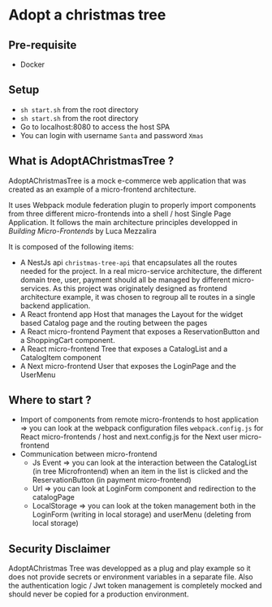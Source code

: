 # Adopt a christmas tree

## Pre-requisite

- Docker

## Setup

- `sh start.sh` from the root directory
- `sh start.sh` from the root directory
- Go to localhost:8080 to access the host SPA
- You can login with username `Santa` and password `Xmas`

## What is AdoptAChristmasTree ?

AdoptAChristmasTree is a mock e-commerce web application that was created as an example of a micro-frontend architecture.

It uses Webpack module federation plugin to properly import components from three different micro-frontends into a shell / host Single Page Application. It follows the main architecture principles developped in _Building Micro-Frontends_ by Luca Mezzalira

It is composed of the following items:

- A NestJs api `christmas-tree-api` that encapsulates all the routes needed for the project. In a real micro-service architecture, the different domain tree, user, payment should all be managed by different micro-services. As this project was originately designed as frontend architecture example, it was chosen to regroup all te routes in a single backend application.
- A React frontend app Host that manages the Layout for the widget based Catalog page and the routing between the pages
- A React micro-frontend Payment that exposes a ReservationButton and a ShoppingCart component.
- A React micro-frontend Tree that exposes a CatalogList and a CatalogItem component
- A Next micro-frontend User that exposes the LoginPage and the UserMenu

## Where to start ?

- Import of components from remote micro-frontends to host application => you can look at the webpack configuration files `webpack.config.js` for React micro-frontends / host and next.config.js for the Next user micro-frontend
- Communication between micro-frontend
  - Js Event => you can look at the interaction between the CatalogList (in tree Microfrontend) when an item in the list is clicked and the ReservationButton (in payment micro-frontend)
  - Url => you can look at LoginForm component and redirection to the catalogPage
  - LocalStorage => you can look at the token management both in the LoginForm (writing in local storage) and userMenu (deleting from local storage)

## Security Disclaimer

AdoptAChristmas Tree was developped as a plug and play example so it does not provide secrets or environment variables in a separate file. Also the authentication logic / Jwt token management is completely mocked and should never be copied for a production environment.
